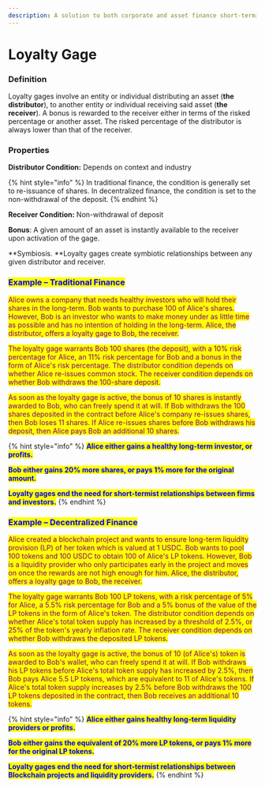 ```yaml
---
description: A solution to both corporate and asset finance short-termism.
---
```


# Loyalty Gage

### Definition

Loyalty gages involve an entity or individual distributing an asset (**the distributor**), to another entity or individual receiving said asset (**the receiver**). A bonus is rewarded to the receiver either in terms of the risked percentage or another asset. The risked percentage of the distributor is always lower than that of the receiver.

### Properties

**Distributor Condition:**  Depends on context and industry

{% hint style="info" %}
In traditional finance, the condition is generally set to re-issuance of shares. In decentralized finance, the condition is set to the non-withdrawal of the deposit.
{% endhint %}

**Receiver Condition:** Non-withdrawal of deposit

**Bonus**: A given amount of an asset is instantly available to the receiver upon activation of the gage.

**Symbiosis. **Loyalty gages create symbiotic relationships between any given distributor and receiver.

### <mark style="color:blue;">**Example – Traditional Finance**</mark>

<mark style="color:purple;">Alice owns a company that needs healthy investors who will hold their shares in the long-term. Bob wants to purchase 100 of Alice's shares. However, Bob is an investor who wants to make money under as little time as possible and has no intention of holding in the long-term. Alice, the distributor, offers a loyalty gage to Bob, the receiver.</mark>&#x20;

<mark style="color:purple;">The loyalty gage warrants Bob 100 shares (the deposit), with a 10% risk percentage for Alice, an 11% risk percentage for Bob and a bonus in the form of Alice's risk percentage. The distributor condition depends on whether Alice re-issues common stock. The receiver condition depends on whether Bob withdraws the 100-share deposit.</mark> &#x20;

<mark style="color:purple;">As soon as the loyalty gage is active, the bonus of 10 shares is instantly awarded to Bob, who can freely spend it at will. If Bob withdraws the 100 shares deposited in the contract before Alice's company re-issues shares, then Bob loses 11 shares. If Alice re-issues shares before Bob withdraws his deposit, then Alice pays Bob an additional 10 shares.</mark>

{% hint style="info" %}
<mark style="color:blue;">**Alice either gains a healthy long-term investor, or profits.**</mark>

<mark style="color:blue;">**Bob either gains 20% more shares, or pays 1% more for the original amount.**</mark>

<mark style="color:blue;">**Loyalty gages end the need for short-termist relationships between firms and investors.**</mark>
{% endhint %}

### <mark style="color:blue;">**Example – Decentralized Finance**</mark>

<mark style="color:purple;">Alice created a blockchain project and wants to ensure long-term liquidity provision (LP) of her token which is valued at 1 USDC. Bob wants to pool 100 tokens and 100 USDC to obtain 100 of Alice's LP tokens. However, Bob is a liquidity provider who only participates early in the project and moves on once the rewards are not high enough for him. Alice, the distributor, offers a loyalty gage to Bob, the receiver.</mark>&#x20;

<mark style="color:purple;">The loyalty gage warrants Bob 100 LP tokens, with a risk percentage of 5% for Alice, a 5.5% risk percentage for Bob and a 5% bonus of the value of the LP tokens in the form of Alice's token. The distributor condition depends on whether Alice's total token supply has increased by a threshold of 2.5%, or 25% of the token's yearly inflation rate. The receiver condition depends on whether Bob withdraws the deposited LP tokens.</mark>&#x20;

<mark style="color:purple;">As soon as the loyalty gage is active, the bonus of 10 (of Alice's) token is awarded to Bob's wallet, who can freely spend it at will. If Bob withdraws his LP tokens before Alice's total token supply has increased by 2.5%, then Bob pays Alice 5.5 LP tokens, which are equivalent to 11 of Alice's tokens. If Alice's total token supply increases by 2.5% before Bob withdraws the 100 LP tokens deposited in the contract, then Bob receives an additional 10 tokens.</mark>&#x20;

{% hint style="info" %}
<mark style="color:blue;">**Alice either gains healthy long-term liquidity providers or profits.**</mark>

<mark style="color:blue;">**Bob either gains the equivalent of 20% more LP tokens, or pays 1% more for the original LP tokens.**</mark>

<mark style="color:blue;">**Loyalty gages end the need for short-termist relationships between Blockchain projects and liquidity providers.**</mark>
{% endhint %}
